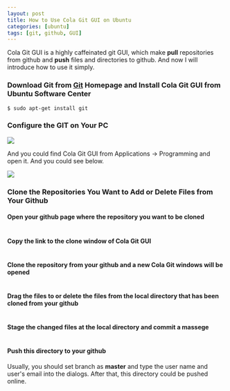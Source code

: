 ```yaml
---
layout: post
title: How to Use Cola Git GUI on Ubuntu
categories: [ubuntu]
tags: [git, github, GUI]
---
```


Cola Git GUI is a highly caffeinated git GUI, which make **pull** repositories from github and **push** files and directories to github. And now I will introduce how to use it simply.

### Download Git from [Git](http://git-scm.com/download) Homepage and Install Cola Git GUI from Ubuntu Software Center

```
$ sudo apt-get install git
```
### Configure the GIT on Your PC

![](http://i.imgur.com/YszI0vW.png)

And you could find Cola Git GUI from Applications -> Programming and open it. And you could see below.

![](http://i.imgur.com/XE09q4E.png)

### Clone the Repositories You Want to Add or Delete Files from Your Github

#### Open your github page where the repository you want to be cloned

![]()

#### Copy the link to the clone window of Cola Git GUI

![]()

#### Clone the repository from your github and a new Cola Git windows will be opened

![]()

#### Drag the files to or delete the files from the local directory that has been cloned from your github

![]()

#### Stage the changed files at the local directory and commit a massege

![]()

#### Push this directory to your github 
Usually, you should set branch as **master** and type the user name and user's email into the dialogs. After that, this directory could be pushed online.

![]()




